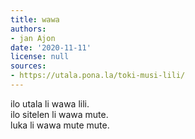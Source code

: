 ```yaml
---
title: wawa
authors:
- jan Ajon
date: '2020-11-11'
license: null
sources:
- https://utala.pona.la/toki-musi-lili/
---
```


ilo utala li wawa lili.  
ilo sitelen li wawa mute.  
luka li wawa mute mute.